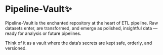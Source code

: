 # Pipeline-Vault✨

Pipeline-Vault is the enchanted repository at the heart of ETL pipeline. Raw datasets enter, are transformed, and emerge as polished, insightful data — ready for analysis or future pipelines.  

Think of it as a vault where the data’s secrets are kept safe, orderly, and versioned.
